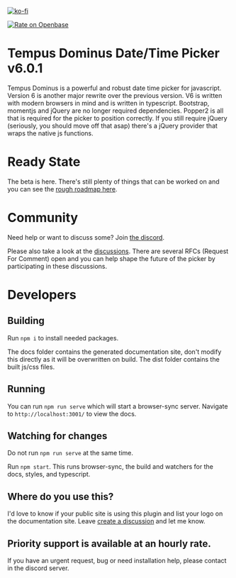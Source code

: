 [![ko-fi](https://ko-fi.com/img/githubbutton_sm.svg)](https://ko-fi.com/R6R53OEFF)

[![Rate on Openbase](https://badges.openbase.com/js/rating/@eonasdan/tempus-dominus.svg)](https://openbase.com/js/@eonasdan/tempus-dominus?utm_source=embedded&utm_medium=badge&utm_campaign=rate-badge)

# Tempus Dominus Date/Time Picker v6.0.1

Tempus Dominus is a powerful and robust date time picker for javascript. Version 6 is another major rewrite over the previous version. V6 is written with modern browsers in mind and is written in typescript. Bootstrap, momentjs and jQuery are no longer required dependencies. Popper2 is all that is required for the picker to position correctly. If you still require jQuery (seriously, you should move off that asap) there's a jQuery provider that wraps the native js functions.

# Ready State
The beta is here. There's still plenty of things that can be worked on and you can see the [rough roadmap here](https://github.com/Eonasdan/tempus-dominus/projects). 

# Community

Need help or want to discuss some? Join [the discord](https://discord.gg/BHS9jw9YPf).

Please also take a look at the [discussions](https://github.com/Eonasdan/tempus-dominus/discussions). There are several RFCs (Request For Comment) open and you can help shape the future of the picker by participating in these discussions.

# Developers

## Building

Run `npm i` to install needed packages. 

The docs folder contains the generated documentation site, don't modify this directly as it will be overwritten on build. The dist folder contains the built js/css files.

## Running

You can run `npm run serve` which will start a browser-sync server. Navigate to `http://localhost:3001/` to view the docs.

## Watching for changes
Do not run `npm run serve` at the same time.

Run `npm start`. This runs browser-sync, the build and watchers for the docs, styles, and typescript.

## Where do you use this?
I'd love to know if your public site is using this plugin and list your logo on the documentation site. Leave [create a discussion](https://github.com/Eonasdan/tempus-dominus/discussions/categories/show-your-love) and let me know.

## Priority support is available at an hourly rate.

If you have an urgent request, bug or need installation help, please contact in the discord server.


